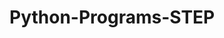 # Python-Programs-STEP
      
  
           
             
           
             
                
         
 
